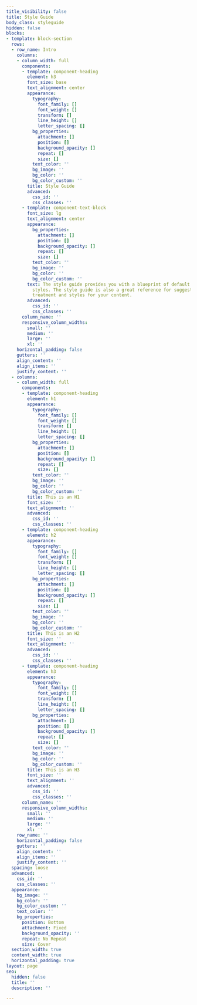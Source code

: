 ```yaml
---
title_visibility: false
title: Style Guide
body_class: styleguide
hidden: false
blocks:
- template: block-section
  rows:
  - row_name: Intro
    columns:
    - column_width: full
      components:
      - template: component-heading
        element: h3
        font_size: base
        text_alignment: center
        appearance:
          typography:
            font_family: []
            font_weight: []
            transform: []
            line_height: []
            letter_spacing: []
          bg_properties:
            attachment: []
            position: []
            background_opacity: []
            repeat: []
            size: []
          text_color: ''
          bg_image: ''
          bg_color: ''
          bg_color_custom: ''
        title: Style Guide
        advanced:
          css_id: ''
          css_classes: ''
      - template: component-text-block
        font_size: lg
        text_alignment: center
        appearance:
          bg_properties:
            attachment: []
            position: []
            background_opacity: []
            repeat: []
            size: []
          text_color: ''
          bg_image: ''
          bg_color: ''
          bg_color_custom: ''
        text: The style guide provides you with a blueprint of default post and page
          styles. The style guide is also a great reference for suggested typographic
          treatment and styles for your content.
        advanced:
          css_id: ''
          css_classes: ''
      column_name: ''
      responsive_column_widths:
        small: ''
        medium: ''
        large: ''
        xl: ''
    horizontal_padding: false
    gutters: ''
    align_content: ''
    align_items: ''
    justify_content: ''
  - columns:
    - column_width: full
      components:
      - template: component-heading
        element: h1
        appearance:
          typography:
            font_family: []
            font_weight: []
            transform: []
            line_height: []
            letter_spacing: []
          bg_properties:
            attachment: []
            position: []
            background_opacity: []
            repeat: []
            size: []
          text_color: ''
          bg_image: ''
          bg_color: ''
          bg_color_custom: ''
        title: This is an H1
        font_size: ''
        text_alignment: ''
        advanced:
          css_id: ''
          css_classes: ''
      - template: component-heading
        element: h2
        appearance:
          typography:
            font_family: []
            font_weight: []
            transform: []
            line_height: []
            letter_spacing: []
          bg_properties:
            attachment: []
            position: []
            background_opacity: []
            repeat: []
            size: []
          text_color: ''
          bg_image: ''
          bg_color: ''
          bg_color_custom: ''
        title: This is an H2
        font_size: ''
        text_alignment: ''
        advanced:
          css_id: ''
          css_classes: ''
      - template: component-heading
        element: h3
        appearance:
          typography:
            font_family: []
            font_weight: []
            transform: []
            line_height: []
            letter_spacing: []
          bg_properties:
            attachment: []
            position: []
            background_opacity: []
            repeat: []
            size: []
          text_color: ''
          bg_image: ''
          bg_color: ''
          bg_color_custom: ''
        title: This is an H3
        font_size: ''
        text_alignment: ''
        advanced:
          css_id: ''
          css_classes: ''
      column_name: ''
      responsive_column_widths:
        small: ''
        medium: ''
        large: ''
        xl: ''
    row_name: ''
    horizontal_padding: false
    gutters: ''
    align_content: ''
    align_items: ''
    justify_content: ''
  spacing: loose
  advanced:
    css_id: ''
    css_classes: ''
  appearance:
    bg_image: ''
    bg_color: ''
    bg_color_custom: ''
    text_color: ''
    bg_properties:
      position: Bottom
      attachment: Fixed
      background_opacity: ''
      repeat: No Repeat
      size: Cover
  section_width: true
  content_width: true
  horizontal_padding: true
layout: page
seo:
  hidden: false
  title: ''
  description: ''

---
```

